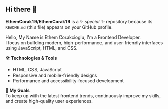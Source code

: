 ## Hi there 👋


**EthemCorak19/EthemCorak19** is a ✨ _special_ ✨ repository because its `README.md` (this file) appears on your GitHub profile.

Hello, My Name is Ethem Corakcioglu,  I'm a Frontend Developer.  
I focus on building modern, high-performance, and user-friendly interfaces using JavaScript, HTML, and CSS.  

🛠️ **Technologies & Tools**  
- HTML, CSS, JavaScript  
- Responsive and mobile-friendly designs  
- Performance and accessibility-focused development  

🚀 **My Goals**  
To keep up with the latest frontend trends, continuously improve my skills, and create high-quality user experiences.


